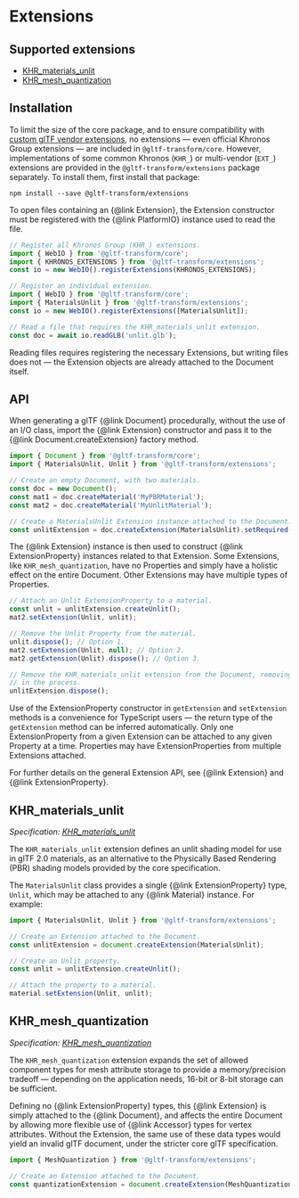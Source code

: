 # Extensions

## Supported extensions

- [KHR_materials_unlit](#khr_materials_unlit)
- [KHR_mesh_quantization](#khr_mesh_quantization)

## Installation

To limit the size of the core package, and to ensure compatibility with [custom glTF vendor extensions](https://github.com/KhronosGroup/glTF/blob/master/extensions/README.md), no extensions — even official Khronos Group extensions — are included in `@gltf-transform/core`. However, implementations of some common Khronos (`KHR_`) or multi-vendor (`EXT_`) extensions are provided in the `@gltf-transform/extensions` package separately. To install them, first install that package:

```shell
npm install --save @gltf-transform/extensions
```

To open files containing an {@link Extension}, the Extension constructor must be registered with
the {@link PlatformIO} instance used to read the file.

```typescript
// Register all Khronos Group (KHR_) extensions.
import { WebIO } from '@gltf-transform/core';
import { KHRONOS_EXTENSIONS } from '@gltf-transform/extensions';
const io = new WebIO().registerExtensions(KHRONOS_EXTENSIONS);

// Register an individual extension.
import { WebIO } from '@gltf-transform/core';
import { MaterialsUnlit } from '@gltf-transform/extensions';
const io = new WebIO().registerExtensions([MaterialsUnlit]);

// Read a file that requires the KHR_materials_unlit extension.
const doc = await io.readGLB('unlit.glb');
```

Reading files requires registering the necessary Extensions, but writing files does not — the
Extension objects are already attached to the Document itself.

## API

When generating a glTF {@link Document} procedurally, without the use of an I/O class, import the
{@link Extension} constructor and pass it to the {@link Document.createExtension} factory method.

```typescript
import { Document } from '@gltf-transform/core';
import { MaterialsUnlit, Unlit } from '@gltf-transform/extensions';

// Create an empty Document, with two materials.
const doc = new Document();
const mat1 = doc.createMaterial('MyPBRMaterial');
const mat2 = doc.createMaterial('MyUnlitMaterial');

// Create a MaterialsUnlit Extension instance attached to the Document.
const unlitExtension = doc.createExtension(MaterialsUnlit).setRequired(false);
```

The {@link Extension} instance is then used to construct {@link ExtensionProperty} instances
related to that Extension. Some Extensions, like `KHR_mesh_quantization`, have no Properties and
simply have a holistic effect on the entire Document. Other Extensions may have multiple types of
Properties.

```typescript
// Attach an Unlit ExtensionProperty to a material.
const unlit = unlitExtension.createUnlit();
mat2.setExtension(Unlit, unlit);

// Remove the Unlit Property from the material.
unlit.dispose(); // Option 1.
mat2.setExtension(Unlit, null); // Option 2.
mat2.getExtension(Unlit).dispose(); // Option 3.

// Remove the KHR_materials_unlit extension from the Document, removing any attached properties
// in the process.
unlitExtension.dispose();
```

Use of the ExtensionProperty constructor in `getExtension` and `setExtension` methods is a
convenience for TypeScript users — the return type of the `getExtension` method can be
inferred automatically. Only one ExtensionProperty from a given Extension can be attached to any
given Property at a time. Properties may have ExtensionProperties from multiple Extensions
attached.

For further details on the general Extension API, see {@link Extension} and
{@link ExtensionProperty}.

## KHR_materials_unlit

*Specification: [KHR_materials_unlit](https://github.com/KhronosGroup/glTF/blob/master/extensions/2.0/Khronos/KHR_materials_unlit/)*

The `KHR_materials_unlit` extension defines an unlit shading model for use in glTF 2.0 materials,
as an alternative to the Physically Based Rendering (PBR) shading models provided by the core
specification.

The `MaterialsUnlit` class provides a single {@link ExtensionProperty} type, `Unlit`, which may be
attached to any {@link Material} instance. For example:

```typescript
import { MaterialsUnlit, Unlit } from '@gltf-transform/extensions';

// Create an Extension attached to the Document.
const unlitExtension = document.createExtension(MaterialsUnlit);

// Create an Unlit property.
const unlit = unlitExtension.createUnlit();

// Attach the property to a material.
material.setExtension(Unlit, unlit);
```

## KHR_mesh_quantization

*Specification: [KHR_mesh_quantization](https://github.com/KhronosGroup/glTF/blob/master/extensions/2.0/Khronos/KHR_mesh_quantization/)*

The `KHR_mesh_quantization` extension expands the set of allowed component types for mesh attribute
storage to provide a memory/precision tradeoff — depending on the application needs, 16-bit or
8-bit storage can be sufficient.

Defining no {@link ExtensionProperty} types, this {@link Extension} is simply attached to the
{@link Document}, and affects the entire Document by allowing more flexible use of {@link Accessor}
types for vertex attributes. Without the Extension, the same use of these data types would yield
an invalid glTF document, under the stricter core glTF specification.

```typescript
import { MeshQuantization } from '@gltf-transform/extensions';

// Create an Extension attached to the Document.
const quantizationExtension = document.createExtension(MeshQuantization).setRequired(true);
```
